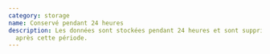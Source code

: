 ```yaml
---
category: storage
name: Conservé pendant 24 heures
description: Les données sont stockées pendant 24 heures et sont supprimées
  après cette période.
---
```

